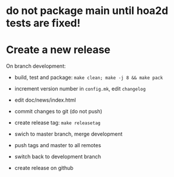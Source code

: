 # do not package main until hoa2d tests are fixed!

# Create a new release

On branch development:

- build, test and package: `make clean; make -j 8 && make pack`

- increment version number in `config.mk`, edit `changelog`

- edit doc/news/index.html

- commit changes to git (do not push)

- create release tag: `make releasetag`

- swich to master branch, merge development

- push tags and master to all remotes

- switch back to development branch

- create release on github
